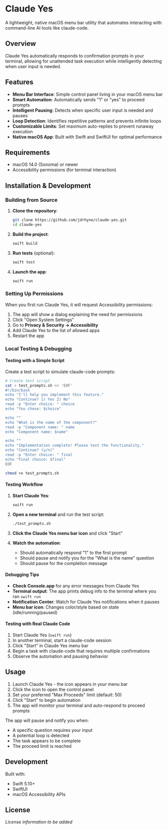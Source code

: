 # Claude Yes

A lightweight, native macOS menu bar utility that automates interacting with command-line AI tools like claude-code.

## Overview

Claude Yes automatically responds to confirmation prompts in your terminal, allowing for unattended task execution while intelligently detecting when user input is needed.

## Features

- **Menu Bar Interface**: Simple control panel living in your macOS menu bar
- **Smart Automation**: Automatically sends "1" or "yes" to proceed prompts
- **Intelligent Pausing**: Detects when specific user input is needed and pauses
- **Loop Detection**: Identifies repetitive patterns and prevents infinite loops
- **Customizable Limits**: Set maximum auto-replies to prevent runaway execution
- **Native macOS App**: Built with Swift and SwiftUI for optimal performance

## Requirements

- macOS 14.0 (Sonoma) or newer
- Accessibility permissions (for terminal interaction)

## Installation & Development

### Building from Source

1. **Clone the repository**:
   ```bash
   git clone https://github.com/jdrhyne/claude-yes.git
   cd claude-yes
   ```

2. **Build the project**:
   ```bash
   swift build
   ```

3. **Run tests** (optional):
   ```bash
   swift test
   ```

4. **Launch the app**:
   ```bash
   swift run
   ```

### Setting Up Permissions

When you first run Claude Yes, it will request Accessibility permissions:

1. The app will show a dialog explaining the need for permissions
2. Click "Open System Settings" 
3. Go to **Privacy & Security → Accessibility**
4. Add Claude Yes to the list of allowed apps
5. Restart the app

### Local Testing & Debugging

#### Testing with a Simple Script

Create a test script to simulate claude-code prompts:

```bash
# Create test script
cat > test_prompts.sh << 'EOF'
#!/bin/bash
echo "I'll help you implement this feature."
echo "Continue? 1) Yes 2) No"
read -p "Enter choice: " choice
echo "You chose: $choice"

echo ""
echo "What is the name of the component?"
read -p "Component name: " name
echo "Component name: $name"

echo ""
echo "Implementation complete! Please test the functionality."
echo "Continue? (y/n)"
read -p "Enter choice: " final
echo "Final choice: $final"
EOF

chmod +x test_prompts.sh
```

#### Testing Workflow

1. **Start Claude Yes**:
   ```bash
   swift run
   ```

2. **Open a new terminal** and run the test script:
   ```bash
   ./test_prompts.sh
   ```

3. **Click the Claude Yes menu bar icon** and click "Start"

4. **Watch the automation**:
   - Should automatically respond "1" to the first prompt
   - Should pause and notify you for the "What is the name" question
   - Should pause for the completion message

#### Debugging Tips

- **Check Console.app** for any error messages from Claude Yes
- **Terminal output**: The app prints debug info to the terminal where you ran `swift run`
- **Notification Center**: Watch for Claude Yes notifications when it pauses
- **Menu bar icon**: Changes color/style based on state (idle/running/paused)

#### Testing with Real Claude Code

1. Start Claude Yes (`swift run`)
2. In another terminal, start a claude-code session
3. Click "Start" in Claude Yes menu bar
4. Begin a task with claude-code that requires multiple confirmations
5. Observe the automation and pausing behavior

## Usage

1. Launch Claude Yes - the icon appears in your menu bar
2. Click the icon to open the control panel
3. Set your preferred "Max Proceeds" limit (default: 50)
4. Click "Start" to begin automation
5. The app will monitor your terminal and auto-respond to proceed prompts

The app will pause and notify you when:
- A specific question requires your input
- A potential loop is detected
- The task appears to be complete
- The proceed limit is reached

## Development

Built with:
- Swift 5.10+
- SwiftUI
- macOS Accessibility APIs

## License

*License information to be added*